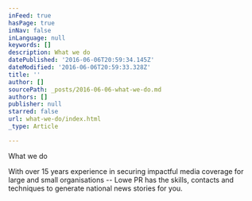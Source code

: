 ```yaml
---
inFeed: true
hasPage: true
inNav: false
inLanguage: null
keywords: []
description: What we do
datePublished: '2016-06-06T20:59:34.145Z'
dateModified: '2016-06-06T20:59:33.328Z'
title: ''
author: []
sourcePath: _posts/2016-06-06-what-we-do.md
authors: []
publisher: null
starred: false
url: what-we-do/index.html
_type: Article

---
```

What we do

With over 15 years experience in securing impactful media coverage for large and small organisations -- Lowe PR has the skills, contacts and techniques to generate national news stories for you.